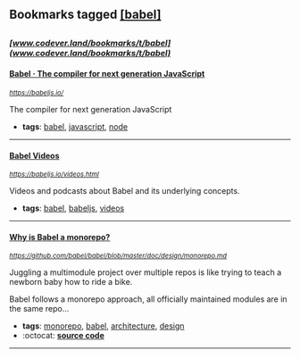 ## Bookmarks tagged [[babel]](https://www.codever.land/search?q=[babel])

_<sup><sup>[www.codever.land/bookmarks/t/babel](www.codever.land/bookmarks/t/babel)</sup></sup>_
---
#### [Babel · The compiler for next generation JavaScript](https://babeljs.io/)
_<sup>https://babeljs.io/</sup>_

The compiler for next generation JavaScript
* **tags**: [babel](../tagged/babel.md), [javascript](../tagged/javascript.md), [node](../tagged/node.md)
---
#### [Babel Videos](https://babeljs.io/videos.html)
_<sup>https://babeljs.io/videos.html</sup>_

Videos and podcasts about Babel and its underlying concepts.
* **tags**: [babel](../tagged/babel.md), [babeljs](../tagged/babeljs.md), [videos](../tagged/videos.md)
---
#### [Why is Babel a monorepo?](https://github.com/babel/babel/blob/master/doc/design/monorepo.md)
_<sup>https://github.com/babel/babel/blob/master/doc/design/monorepo.md</sup>_

Juggling a multimodule project over multiple repos is like trying to teach a newborn baby how to
ride a bike.

Babel follows a monorepo approach, all officially maintained modules are in the same repo...
* **tags**: [monorepo](../tagged/monorepo.md), [babel](../tagged/babel.md), [architecture](../tagged/architecture.md), [design](../tagged/design.md)
* :octocat: **[source code](https://github.com/babel/babel)**
---
